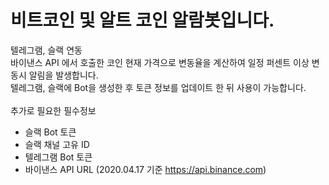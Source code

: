 # 비트코인 및 알트 코인 알람봇입니다.
텔레그램, 슬랙 연동<br>
바이낸스 API 에서 호출한 코인 현재 가격으로 변동율을 계산하여 일정 퍼센트 이상 변동시 알림을 발생합니다.<br>
텔레그램, 슬랙에 Bot을 생성한 후 토큰 정보를 업데이트 한 뒤 사용이 가능합니다.<br>
<br>
추가로 필요한 필수정보<br>
- 슬랙 Bot 토큰<br>
- 슬랙 채널 고유 ID<br>
- 텔레그램 Bot 토큰<br>
- 바이낸스 API URL (2020.04.17 기준 https://api.binance.com)<br>
